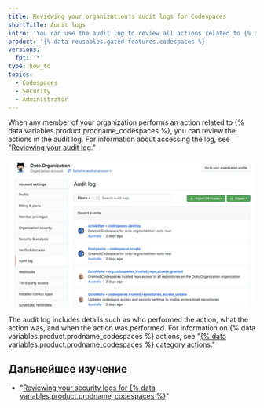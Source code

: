 ```yaml
---
title: Reviewing your organization's audit logs for Codespaces
shortTitle: Audit logs
intro: 'You can use the audit log to review all actions related to {% data variables.product.prodname_codespaces %}.'
product: '{% data reusables.gated-features.codespaces %}'
versions:
  fpt: '*'
type: how_to
topics:
  - Codespaces
  - Security
  - Administrator
---
```


 

When any member of your organization performs an action related to {% data variables.product.prodname_codespaces %}, you can review the actions in the audit log. For information about accessing the log, see "[Reviewing your audit log](/organizations/keeping-your-organization-secure/reviewing-the-audit-log-for-your-organization#accessing-the-audit-log)."

![Audit log with Codespaces information](/assets/images/help/settings/codespaces-audit-log-org.png)

The audit log includes details such as who performed the action, what the action was, and when the action was performed. For information on {% data variables.product.prodname_codespaces %} actions, see "[{% data variables.product.prodname_codespaces %} category actions](/organizations/keeping-your-organization-secure/reviewing-the-audit-log-for-your-organization#codespaces-category-actions)."

## Дальнейшее изучение

- "[Reviewing your security logs for {% data variables.product.prodname_codespaces %}](/codespaces/managing-your-codespaces/reviewing-your-security-logs-for-codespaces)"
